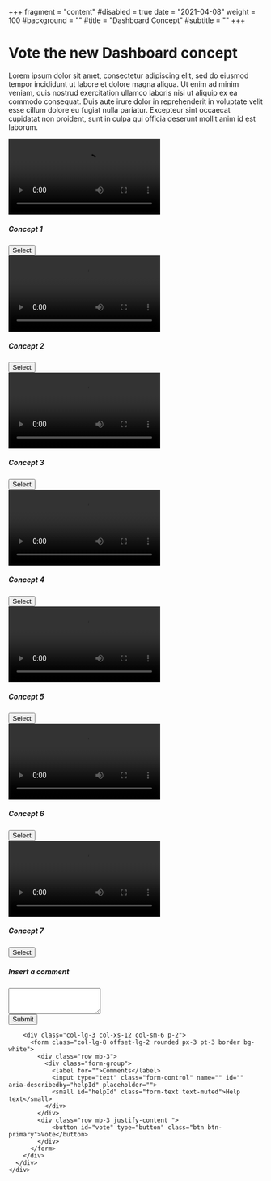 +++
fragment = "content"
#disabled = true
date = "2021-04-08"
weight = 100
#background = ""
#title = "Dashboard Concept"
#subtitle = ""
+++

# Vote the new Dashboard concept

Lorem ipsum dolor sit amet, consectetur adipiscing elit, sed do eiusmod tempor incididunt ut labore et dolore magna
aliqua. Ut enim ad minim veniam, quis nostrud exercitation ullamco laboris nisi ut aliquip ex ea commodo consequat. Duis
aute irure dolor in reprehenderit in voluptate velit esse cillum dolore eu fugiat nulla pariatur. Excepteur sint
occaecat cupidatat non proident, sunt in culpa qui officia deserunt mollit anim id est laborum.

<script defer src="https://cdn.jsdelivr.net/npm/bootstrap@5.0.0-beta3/dist/js/bootstrap.bundle.min.js" integrity="sha384-JEW9xMcG8R+pH31jmWH6WWP0WintQrMb4s7ZOdauHnUtxwoG2vI5DkLtS3qm9Ekf" crossorigin="anonymous"></script>
<script defer src="./script.js"></script>
<html lang="en">
  <body>
    <div id="video">
      <div  class="row my-4">
        <div class="col-lg-3 col-xs-12 col-sm-6 p-2">
          <div class="card text-center">
            <video controls="true" class="embed-responsive-item card-img-top">
              <source src="./videos/videoprova.mp4" type="video/mp4">
            </video>
            <div class="card-body">
              <h5 class="card-title">Concept 1</h5>
              <button id="concept_1" class="btn btn-primary" value="1">Select</a>
            </div>
          </div>
        </div>
        <div class="col-lg-3 col-xs-12 col-sm-6 p-2">
          <div class="card text-center">
            <video controls="true" class="embed-responsive-item card-img-top">
              <source src="./videos/videoprova.mp4" type="video/mp4">
            </video>
            <div class="card-body">
              <h5 class="card-title">Concept 2</h5>
              <button id="concept_2" class="btn btn-primary" value="2">Select</a>
            </div>
          </div>
        </div>
        <div class="col-lg-3 col-xs-12 col-sm-6 p-2">
          <div class="card text-center">
            <video controls="true" class="embed-responsive-item card-img-top">
              <source src="./videos/videoprova.mp4" type="video/mp4">
            </video>
            <div class="card-body">
              <h5 class="card-title">Concept 3</h5>
              <button id="concept_3" class="btn btn-primary" value="3">Select</a>
            </div>
          </div>
        </div>
        <div class="col-lg-3 col-xs-12 col-sm-6 p-2">
          <div class="card text-center">
            <video controls="true" class="embed-responsive-item card-img-top">
              <source src="./videos/videoprova.mp4" type="video/mp4">
            </video>
            <div class="card-body">
              <h5 class="card-title">Concept 4</h5>
              <button id="concept_4" class="btn btn-primary" value="4">Select</a>
            </div>
          </div>
        </div>
      </div>
      <div class="row px-2">
        <div class="col-lg-3 col-xs-12 col-sm-6 p-2">
          <div class="card text-center">
            <video controls="true" class="embed-responsive-item card-img-top">
              <source src="./videos/videoprova.mp4" type="video/mp4">
            </video>
            <div class="card-body">
              <h5 class="card-title">Concept 5</h5>
              <button id="concept_5" class="btn btn-primary" value="5">Select</a>
            </div>
          </div>
        </div>
        <div class="col-lg-3 col-xs-12 col-sm-6 p-2">
          <div class="card text-center">
            <video controls="true" class="embed-responsive-item card-img-top">
              <source src="./videos/videoprova.mp4" type="video/mp4">
            </video>
            <div class="card-body">
              <h5 class="card-title">Concept 6</h5>
              <button id="concept_6" class="btn btn-primary" value="6">Select</a>
            </div>
          </div>
        </div>
        <div class="col-lg-3 col-xs-12 col-sm-6 p-2">
          <div class="card text-center">
            <video controls="true" class="embed-responsive-item card-img-top">
              <source src="./videos/videoprova.mp4" type="video/mp4">
            </video>
            <div class="card-body">
              <h5 class="card-title">Concept 7</h5>
              <button id="concept_7" class="btn btn-primary" value="7">Select</a>
            </div>
          </div>
        </div>
        <div class="col-lg-3 col-xs-12 col-sm-6 p-2">
          <div class="card text-center  p-3">
            <div class="form-group">
              <h5><label for="comment">Insert a comment</label></h5>
              <textarea class="form-control" name="" id="" rows="3"></textarea>
            </div>
            <button type="submit" id="vote" class="btn btn-primary">Submit</button>
          </div>
        </div>




        <div class="col-lg-3 col-xs-12 col-sm-6 p-2">
          <form class="col-lg-8 offset-lg-2 rounded px-3 pt-3 border bg-white">
            <div class="row mb-3">
              <div class="form-group">
                <label for="">Comments</label>
                <input type="text" class="form-control" name="" id="" aria-describedby="helpId" placeholder="">
                <small id="helpId" class="form-text text-muted">Help text</small>
              </div>
            </div>
            <div class="row mb-3 justify-content ">
                <button id="vote" type="button" class="btn btn-primary">Vote</button>
            </div>
          </form>
        </div>
      </div>
    </div>
  </body>
</html>